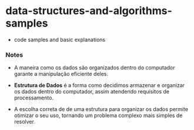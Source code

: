 # data-structures-and-algorithms-samples

* code samples and basic explanations

### Notes

* A maneira como os dados são organizados dentro do computador garante a manipulação eficiente deles.

* **Estrutura de Dados** é a forma como decidimos armazenar e organizar os dados dentro do computador, assim atendendo requisitos de processamento.

* A escolha correta de de uma estrutura para organizar os dados permite otimizar o seu uso, tornando um problema complexo mais simples de resolver.

